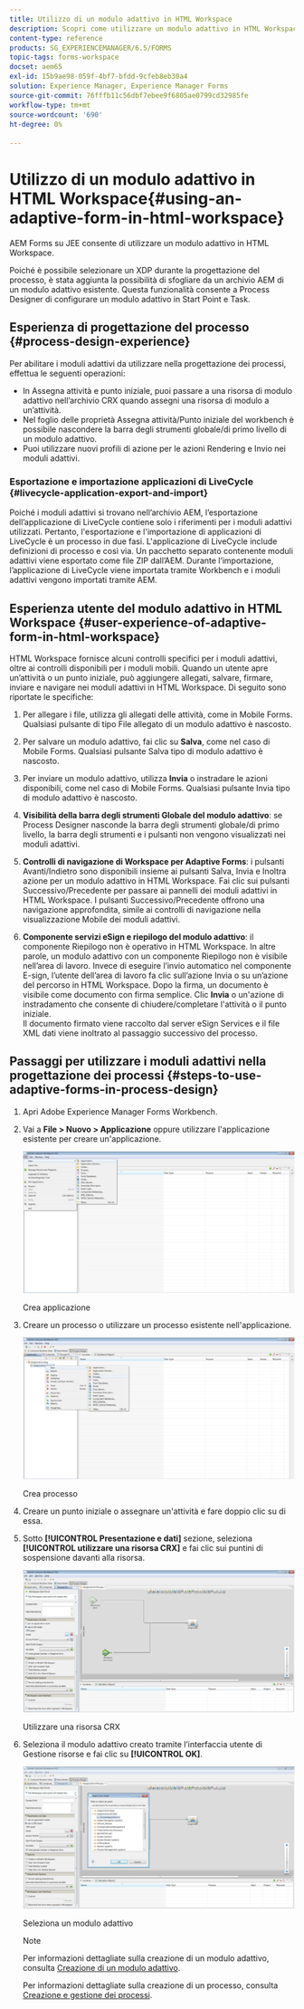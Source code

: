 ```yaml
---
title: Utilizzo di un modulo adattivo in HTML Workspace
description: Scopri come utilizzare un modulo adattivo in HTML Workspace che consente ai lavoratori dei campi di accedere al modulo sui loro dispositivi.
content-type: reference
products: SG_EXPERIENCEMANAGER/6.5/FORMS
topic-tags: forms-workspace
docset: aem65
exl-id: 15b9ae98-059f-4bf7-bfdd-9cfeb8eb30a4
solution: Experience Manager, Experience Manager Forms
source-git-commit: 76fffb11c56dbf7ebee9f6805ae0799cd32985fe
workflow-type: tm+mt
source-wordcount: '690'
ht-degree: 0%

---
```


# Utilizzo di un modulo adattivo in HTML Workspace{#using-an-adaptive-form-in-html-workspace}

AEM Forms su JEE consente di utilizzare un modulo adattivo in HTML Workspace.

Poiché è possibile selezionare un XDP durante la progettazione del processo, è stata aggiunta la possibilità di sfogliare da un archivio AEM di un modulo adattivo esistente. Questa funzionalità consente a Process Designer di configurare un modulo adattivo in Start Point e Task.

## Esperienza di progettazione del processo {#process-design-experience}

Per abilitare i moduli adattivi da utilizzare nella progettazione dei processi, effettua le seguenti operazioni:

* In Assegna attività e punto iniziale, puoi passare a una risorsa di modulo adattivo nell’archivio CRX quando assegni una risorsa di modulo a un’attività.
* Nel foglio delle proprietà Assegna attività/Punto iniziale del workbench è possibile nascondere la barra degli strumenti globale/di primo livello di un modulo adattivo.
* Puoi utilizzare nuovi profili di azione per le azioni Rendering e Invio nei moduli adattivi.

### Esportazione e importazione applicazioni di LiveCycle {#livecycle-application-export-and-import}

Poiché i moduli adattivi si trovano nell’archivio AEM, l’esportazione dell’applicazione di LiveCycle contiene solo i riferimenti per i moduli adattivi utilizzati. Pertanto, l&#39;esportazione e l&#39;importazione di applicazioni di LiveCycle è un processo in due fasi. L&#39;applicazione di LiveCycle include definizioni di processo e così via. Un pacchetto separato contenente moduli adattivi viene esportato come file ZIP dall’AEM. Durante l’importazione, l’applicazione di LiveCycle viene importata tramite Workbench e i moduli adattivi vengono importati tramite AEM.

## Esperienza utente del modulo adattivo in HTML Workspace {#user-experience-of-adaptive-form-in-html-workspace}

HTML Workspace fornisce alcuni controlli specifici per i moduli adattivi, oltre ai controlli disponibili per i moduli mobili. Quando un utente apre un’attività o un punto iniziale, può aggiungere allegati, salvare, firmare, inviare e navigare nei moduli adattivi in HTML Workspace. Di seguito sono riportate le specifiche:

1. Per allegare i file, utilizza gli allegati delle attività, come in Mobile Forms. Qualsiasi pulsante di tipo File allegato di un modulo adattivo è nascosto.

1. Per salvare un modulo adattivo, fai clic su **Salva**, come nel caso di Mobile Forms. Qualsiasi pulsante Salva tipo di modulo adattivo è nascosto.

1. Per inviare un modulo adattivo, utilizza **Invia** o instradare le azioni disponibili, come nel caso di Mobile Forms. Qualsiasi pulsante Invia tipo di modulo adattivo è nascosto.

1. **Visibilità della barra degli strumenti Globale del modulo adattivo**: se Process Designer nasconde la barra degli strumenti globale/di primo livello, la barra degli strumenti e i pulsanti non vengono visualizzati nei moduli adattivi.

1. **Controlli di navigazione di Workspace per Adaptive Forms**: i pulsanti Avanti/Indietro sono disponibili insieme ai pulsanti Salva, Invia e Inoltra azione per un modulo adattivo in HTML Workspace. Fai clic sui pulsanti Successivo/Precedente per passare ai pannelli dei moduli adattivi in HTML Workspace. I pulsanti Successivo/Precedente offrono una navigazione approfondita, simile ai controlli di navigazione nella visualizzazione Mobile dei moduli adattivi.

1. **Componente servizi eSign e riepilogo del modulo adattivo**: il componente Riepilogo non è operativo in HTML Workspace. In altre parole, un modulo adattivo con un componente Riepilogo non è visibile nell’area di lavoro. Invece di eseguire l’invio automatico nel componente E-sign, l’utente dell’area di lavoro fa clic sull’azione Invia o su un’azione del percorso in HTML Workspace. Dopo la firma, un documento è visibile come documento con firma semplice. Clic **Invia** o un&#39;azione di instradamento che consente di chiudere/completare l&#39;attività o il punto iniziale.\
   Il documento firmato viene raccolto dal server eSign Services e il file XML dati viene inoltrato al passaggio successivo del processo.

## Passaggi per utilizzare i moduli adattivi nella progettazione dei processi {#steps-to-use-adaptive-forms-in-process-design}

1. Apri Adobe Experience Manager Forms Workbench.

1. Vai a **File > Nuovo > Applicazione** oppure utilizzare l&#39;applicazione esistente per creare un&#39;applicazione.

   ![Crea nuova applicazione](assets/create_new_appl.png)

   Crea applicazione

1. Creare un processo o utilizzare un processo esistente nell&#39;applicazione.

   ![Crea nuovo processo](assets/create_new_process.png)

   Crea processo

1. Creare un punto iniziale o assegnare un&#39;attività e fare doppio clic su di essa.
1. Sotto **[!UICONTROL Presentazione e dati]** sezione, seleziona **[!UICONTROL utilizzare una risorsa CRX]** e fai clic sui puntini di sospensione davanti alla risorsa.

   ![Utilizzare una risorsa CRX](assets/use_crx_asset.png)

   Utilizzare una risorsa CRX

1. Seleziona il modulo adattivo creato tramite l’interfaccia utente di Gestione risorse e fai clic su **[!UICONTROL OK]**.

   ![Seleziona un modulo adattivo](assets/selecting_form.png)

   Seleziona un modulo adattivo

   >[!NOTE]
   >
   >Per informazioni dettagliate sulla creazione di un modulo adattivo, consulta [Creazione di un modulo adattivo](../../forms/using/creating-adaptive-form.md).
   >
   >
   >Per informazioni dettagliate sulla creazione di un processo, consulta [Creazione e gestione dei processi](https://help.adobe.com/en_US/AEMForms/6.1/WorkbenchHelp/WS92d06802c76abadb-1cc35bda128261a20dd-7ff7.2.html).
